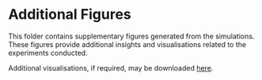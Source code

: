 # Additional Figures

This folder contains supplementary figures generated from the simulations. These figures provide additional insights and visualisations related to the experiments conducted.

Additional visualisations, if required, may be downloaded [here](https://mega.nz/folder/xxclXYiR#Do4h264nC4XnJwbCjHicMA).
